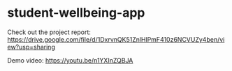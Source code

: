 # student-wellbeing-app
Check out the project report: https://drive.google.com/file/d/1DxrvnQK51ZnlHlPmF410z6NCVUZy4ben/view?usp=sharing  

Demo video: https://youtu.be/n1YXInZQBJA

